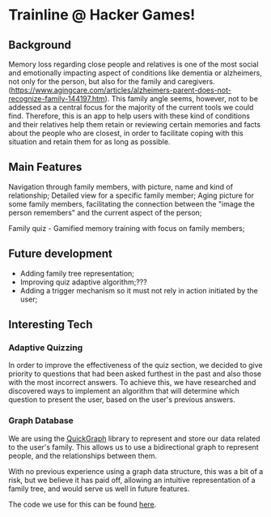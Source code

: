 # Trainline @ Hacker Games!

## Background

Memory loss regarding close people and relatives is one of the most social and emotionally impacting aspect of conditions like dementia or alzheimers, not only for the person, but also for the family and caregivers.(https://www.agingcare.com/articles/alzheimers-parent-does-not-recognize-family-144197.htm). This family angle seems, however, not to be addessed as a central focus for the majority of the current tools we could find.
Therefore, this is an app to help users with these kind of conditions and their relatives help them retain or reviewing certain memories and facts about the people who are closest, in order to facilitate coping with this situation and retain them for as long as possible.

## Main Features
Navigation through family members, with picture, name and kind of relationship;
Detailed view for a specific family member;
Aging picture for some family members, facilitating the connection between the "image the person remembers" and the current aspect of the person;

Family quiz - Gamified memory training with focus on family members;



## Future development
- Adding family tree representation;
- Improving quiz adaptive algorithm;???
- Adding a trigger mechanism so it must not rely in action initiated by the user;


## Interesting Tech

### Adaptive Quizzing

In order to improve the effectiveness of the quiz section, we decided to give priority to questions that had been asked furthest in the past and also those with the most incorrect answers.
To achieve this, we have researched and discovered ways to implement an algorithm that will determine which question to present the user, based on the user's previous answers.

### Graph Database

We are using the [QuickGraph](http://quickgraph.codeplex.com/) library to represent and store our data related to the user's family. This allows us to use a bidirectional graph to represent people, and the relationships between them.

With no previous experience using a graph data structure, this was a bit of a risk, but we believe it has paid off, allowing an intuitive representation of a family tree, and would serve us well in future features.

The code we use for this can be found [here](/hacker-games-trainline/src/hacker-games-trainline/Data/Persons.cs).

